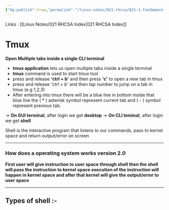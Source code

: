 ```yaml
---
{"dg-publish":true,"permalink":"/linux-notes/021-rhcsa/021-1-fundamentals-of-computer/021-1-11-basic-linux-terms-2/","noteIcon":"","created":"2023-10-07T13:47:51.319+05:30","updated":"2023-10-14T17:28:58.714+05:30"}
---
```


Links : [[Linux Notes/021 RHCSA Index\|021 RHCSA Index]]

# Tmux

**Open Multiple tabs inside a single CLI terminal**
- **tmux application** lets us open multiple tabs inside a single terminal
- **tmux** command is used to start tmux tool
- press and release **'ctrl + b'** and then press  **'c'** to open a new tab in tmux
- press and release *'ctrl + b'* and then tap number to jump on a tab in tmux (e.g 1,2,3)
- After entering into tmux there will be a blue line in bottom inside that blue line the ( * ) asterisk symbol represent current tab and ( - ) symbol represent previous tab.


&rarr; **On GUI terminal**, after login we get **desktop**
&rarr; **On CLI teminal**, after login we get **shell**

Shell is the interactive program that listens to our commands, pass to kernel space and return output/error on screen

---
### How does a operating system works version 2.0
**First user will give instruction to user space through shell then the shell will pass the instruction to kernel space execution of the instruction will happen in kernel space and after that kernel will give the output/error to user space**

---
## Types of shell :-

<style> .container {font-family: sans-serif; text-align: center;} .button-wrapper button {z-index: 1;height: 40px; width: 100px; margin: 10px;padding: 5px;} .excalidraw .App-menu_top .buttonList { display: flex;} .excalidraw-wrapper { height: 800px; margin: 50px; position: relative;} :root[dir="ltr"] .excalidraw .layer-ui__wrapper .zen-mode-transition.App-menu_bottom--transition-left {transform: none;} </style><script src="https://cdn.jsdelivr.net/npm/react@17/umd/react.production.min.js"></script><script src="https://cdn.jsdelivr.net/npm/react-dom@17/umd/react-dom.production.min.js"></script><script type="text/javascript" src="https://cdn.jsdelivr.net/npm/@excalidraw/excalidraw@0/dist/excalidraw.production.min.js"></script><div id="Basic_Linux_Terms_2excalidraw.md1"></div><script>(function(){const InitialData={"type":"excalidraw","version":2,"source":"https://github.com/zsviczian/obsidian-excalidraw-plugin/releases/tag/1.9.19","elements":[{"type":"text","version":42,"versionNonce":1780438566,"isDeleted":false,"id":"cCXK4XBG","fillStyle":"hachure","strokeWidth":1,"strokeStyle":"solid","roughness":1,"opacity":100,"angle":0,"x":-141.875,"y":-162.16146850585938,"strokeColor":"#f08c00","backgroundColor":"transparent","width":44.239959716796875,"height":100,"seed":337990202,"groupIds":[],"frameId":null,"roundness":null,"boundElements":[],"updated":1694861827209,"link":null,"locked":false,"fontSize":20,"fontFamily":1,"text":"\nksh\nsh\nbash","rawText":"\nksh\nsh\nbash","textAlign":"left","verticalAlign":"top","containerId":null,"originalText":"\nksh\nsh\nbash","lineHeight":1.25,"baseline":92},{"type":"text","version":15,"versionNonce":1372852218,"isDeleted":false,"id":"0shq1efF","fillStyle":"hachure","strokeWidth":1,"strokeStyle":"solid","roughness":1,"opacity":100,"angle":0,"x":-143.875,"y":-40.828125,"strokeColor":"#f08c00","backgroundColor":"transparent","width":44.239959716796875,"height":75,"seed":1854962170,"groupIds":[],"frameId":null,"roundness":null,"boundElements":[],"updated":1694861831833,"link":null,"locked":false,"fontSize":20,"fontFamily":1,"text":"bash\ntcsh\nzsh","rawText":"bash\ntcsh\nzsh","textAlign":"left","verticalAlign":"top","containerId":null,"originalText":"bash\ntcsh\nzsh","lineHeight":1.25,"baseline":67},{"type":"freedraw","version":95,"versionNonce":702950630,"isDeleted":false,"id":"9O5VYhuJzH_DvC8KHdl_Z","fillStyle":"hachure","strokeWidth":0.5,"strokeStyle":"solid","roughness":1,"opacity":100,"angle":0,"x":-94.5416259765625,"y":-134.82810974121094,"strokeColor":"#1e1e1e","backgroundColor":"transparent","width":23.33331298828125,"height":65.33332824707031,"seed":1171589990,"groupIds":[],"frameId":null,"roundness":null,"boundElements":[],"updated":1694861512962,"link":null,"locked":false,"points":[[0,0],[0.66668701171875,0],[2,0.6666717529296875],[3.33331298828125,1.3333282470703125],[6,4],[8,4.6666717529296875],[8.66668701171875,6],[9.33331298828125,7.3333282470703125],[9.33331298828125,8.666671752929688],[10,11.333328247070312],[10,12],[10,14.666671752929688],[10,16],[10,17.333328247070312],[10,20.666671752929688],[10,22],[10,24.666671752929688],[10,25.333328247070312],[10,26.666671752929688],[10,28],[10,29.333328247070312],[10,30.666671752929688],[11.33331298828125,31.333328247070312],[13.33331298828125,33.33332824707031],[15.33331298828125,34],[17.33331298828125,34.66667175292969],[18.66668701171875,34.66667175292969],[20.66668701171875,34.66667175292969],[21.33331298828125,34.66667175292969],[22,34.66667175292969],[22.66668701171875,33.33332824707031],[23.33331298828125,32.66667175292969],[23.33331298828125,32],[22.66668701171875,32],[22.66668701171875,32.66667175292969],[22.66668701171875,33.33332824707031],[22.66668701171875,35.33332824707031],[22.66668701171875,36.66667175292969],[22.66668701171875,38.00001525878906],[22.66668701171875,38.66667175292969],[22.66668701171875,40.00001525878906],[22.66668701171875,42.00001525878906],[22.66668701171875,44.00001525878906],[22.66668701171875,46.00001525878906],[22.66668701171875,47.33332824707031],[22.66668701171875,48.66667175292969],[22.66668701171875,50.00001525878906],[22.66668701171875,51.33332824707031],[22.66668701171875,52.00001525878906],[22.66668701171875,52.66667175292969],[22.66668701171875,54.00001525878906],[21.33331298828125,55.33332824707031],[20.66668701171875,57.33332824707031],[20,58.00001525878906],[19.33331298828125,60.00001525878906],[18,60.66667175292969],[17.33331298828125,61.33332824707031],[17.33331298828125,62.66667175292969],[16.66668701171875,63.33332824707031],[15.33331298828125,64.00001525878906],[14.66668701171875,64.00001525878906],[14,64.66667175292969],[12.66668701171875,64.66667175292969],[11.33331298828125,65.33332824707031],[11.33331298828125,65.33332824707031]],"lastCommittedPoint":null,"simulatePressure":true,"pressures":[]},{"type":"freedraw","version":91,"versionNonce":1824739130,"isDeleted":false,"id":"LzmdMSm3GnYjuQVF8Q89H","fillStyle":"hachure","strokeWidth":0.5,"strokeStyle":"solid","roughness":1,"opacity":100,"angle":0,"x":-87.87503051757812,"y":-32.494789123535156,"strokeColor":"#1e1e1e","backgroundColor":"transparent","width":18,"height":60.66667175292969,"seed":1822718394,"groupIds":[],"frameId":null,"roundness":null,"boundElements":[],"updated":1694861519827,"link":null,"locked":false,"points":[[0,0],[0.5143018574758104,0],[1.542858488122984,0.6190524421010072],[2.5714151187701577,1.2380907153241654],[4.628575464368952,3.7142863148503453],[6.171433952491936,4.333338756951353],[6.685735809967746,5.571429472275518],[7.19999058313911,6.809520187599683],[7.19999058313911,8.047625071801697],[7.714292440614921,10.523806502450029],[7.714292440614921,11.142858944551037],[7.714292440614921,13.619054544077215],[7.714292440614921,14.857145259401381],[7.714292440614921,16.095235974725547],[7.714292440614921,19.190484016352734],[7.714292440614921,20.4285747316769],[7.714292440614921,22.90477033120308],[7.714292440614921,23.523808604426236],[7.714292440614921,24.761913488628252],[7.714292440614921,26.000004203952418],[7.714292440614921,27.238094919276584],[7.714292440614921,28.476199803478597],[8.742849071262095,29.095238076701754],[10.285707559385079,30.95238123412693],[11.828566047508062,31.571433676227937],[13.371424535631046,32.19048611832894],[14.400028250582666,32.19048611832894],[15.942886738705651,32.19048611832894],[16.457141511877015,32.19048611832894],[16.971443369352826,32.19048611832894],[17.485745226828634,30.95238123412693],[18,30.33334296090377],[18,29.714290518802763],[17.485745226828634,29.714290518802763],[17.485745226828634,30.33334296090377],[17.485745226828634,30.95238123412693],[17.485745226828634,32.8095243915521],[17.485745226828634,34.04762927575411],[17.485745226828634,35.28573415995613],[17.485745226828634,35.90477243317929],[17.485745226828634,37.142877317381306],[17.485745226828634,39.000020474806476],[17.485745226828634,40.85716363223165],[17.485745226828634,42.71430678965682],[17.485745226828634,43.95238333610314],[17.485745226828634,45.19048822030515],[17.485745226828634,46.428593104507165],[17.485745226828634,47.66666965095348],[17.485745226828634,48.285736261932335],[17.485745226828634,48.9047745351555],[17.485745226828634,50.14287941935751],[16.457141511877015,51.38095596580383],[15.942886738705651,53.238099123229],[15.428584881229842,53.857165734207854],[14.914283023754031,55.71430889163303],[13.885726393106857,56.333347164856185],[13.371424535631046,56.95238543807935],[13.371424535631046,58.19049032228136],[12.857169762459684,58.80952859550452],[11.828566047508062,59.42859520648337],[11.3143112743367,59.42859520648337],[10.800009416860888,60.04763347970653],[9.771452786213715,60.04763347970653],[8.742849071262095,60.66667175292969],[8.742849071262095,60.66667175292969]],"lastCommittedPoint":null,"simulatePressure":true,"pressures":[]},{"type":"text","version":24,"versionNonce":1861612602,"isDeleted":false,"id":"cPHdU9kI","fillStyle":"hachure","strokeWidth":0.5,"strokeStyle":"solid","roughness":1,"opacity":100,"angle":0,"x":-62.87506103515625,"y":-108.49481201171875,"strokeColor":"#1971c2","backgroundColor":"transparent","width":133.75987243652344,"height":25,"seed":935010682,"groupIds":[],"frameId":null,"roundness":null,"boundElements":[],"updated":1694861820792,"link":null,"locked":false,"fontSize":20,"fontFamily":1,"text":"Admins Prefer","rawText":"Admins Prefer","textAlign":"left","verticalAlign":"top","containerId":null,"originalText":"Admins Prefer","lineHeight":1.25,"baseline":17},{"type":"text","version":34,"versionNonce":1921812390,"isDeleted":false,"id":"ELRazGjS","fillStyle":"hachure","strokeWidth":0.5,"strokeStyle":"solid","roughness":1,"opacity":100,"angle":0,"x":-66.5416259765625,"y":-8.828125,"strokeColor":"#1971c2","backgroundColor":"transparent","width":176.559814453125,"height":25,"seed":25947514,"groupIds":[],"frameId":null,"roundness":null,"boundElements":[],"updated":1694861823025,"link":null,"locked":false,"fontSize":20,"fontFamily":1,"text":"Developers Prefer","rawText":"Developers Prefer","textAlign":"left","verticalAlign":"top","containerId":null,"originalText":"Developers Prefer","lineHeight":1.25,"baseline":17},{"type":"rectangle","version":100,"versionNonce":712534502,"isDeleted":false,"id":"c4zRl2h1gGr7O8RuWH1ny","fillStyle":"hachure","strokeWidth":0.5,"strokeStyle":"solid","roughness":1,"opacity":100,"angle":0,"x":288.79168701171875,"y":-135.49478149414062,"strokeColor":"#1e1e1e","backgroundColor":"transparent","width":371.3333129882813,"height":199.33334350585938,"seed":1871218682,"groupIds":[],"frameId":null,"roundness":{"type":3},"boundElements":[],"updated":1694861687107,"link":null,"locked":false},{"type":"text","version":262,"versionNonce":1708320422,"isDeleted":false,"id":"rq0VDrfT","fillStyle":"hachure","strokeWidth":0.5,"strokeStyle":"solid","roughness":1,"opacity":100,"angle":0,"x":315.13934060801625,"y":-119.27741938051972,"strokeColor":"#2f9e44","backgroundColor":"transparent","width":328.539794921875,"height":175,"seed":866441190,"groupIds":[],"frameId":null,"roundness":null,"boundElements":[],"updated":1694862162581,"link":null,"locked":false,"fontSize":20,"fontFamily":1,"text":"Local terminals are called tty\ntty1 to tty6\n\nRemote terminal, gnome terminal,\nTmux terminals are called pts\npts/0, pts/1, pts/2, etc... It can\nbe unlimited","rawText":"Local terminals are called tty\ntty1 to tty6\n\nRemote terminal, gnome terminal,\nTmux terminals are called pts\npts/0, pts/1, pts/2, etc... It can\nbe unlimited","textAlign":"left","verticalAlign":"top","containerId":null,"originalText":"Local terminals are called tty\ntty1 to tty6\n\nRemote terminal, gnome terminal,\nTmux terminals are called pts\npts/0, pts/1, pts/2, etc... It can\nbe unlimited","lineHeight":1.25,"baseline":167}],"appState":{"theme":"dark","viewBackgroundColor":"#ffffff","currentItemStrokeColor":"#f08c00","currentItemBackgroundColor":"transparent","currentItemFillStyle":"hachure","currentItemStrokeWidth":0.5,"currentItemStrokeStyle":"solid","currentItemRoughness":1,"currentItemOpacity":100,"currentItemFontFamily":1,"currentItemFontSize":20,"currentItemTextAlign":"left","currentItemStartArrowhead":null,"currentItemEndArrowhead":"arrow","scrollX":172.52717391304344,"scrollY":307.5717793340268,"zoom":{"value":1.1500000000000001},"currentItemRoundness":"round","gridSize":null,"gridColor":{"Bold":"#C9C9C9FF","Regular":"#EDEDEDFF"},"currentStrokeOptions":null,"previousGridSize":null,"frameRendering":{"enabled":true,"clip":true,"name":true,"outline":true}},"files":{}};InitialData.scrollToContent=true;App=()=>{const e=React.useRef(null),t=React.useRef(null),[n,i]=React.useState({width:void 0,height:void 0});return React.useEffect(()=>{i({width:t.current.getBoundingClientRect().width,height:t.current.getBoundingClientRect().height});const e=()=>{i({width:t.current.getBoundingClientRect().width,height:t.current.getBoundingClientRect().height})};return window.addEventListener("resize",e),()=>window.removeEventListener("resize",e)},[t]),React.createElement(React.Fragment,null,React.createElement("div",{className:"excalidraw-wrapper",ref:t},React.createElement(ExcalidrawLib.Excalidraw,{ref:e,width:n.width,height:n.height,initialData:InitialData,viewModeEnabled:!0,zenModeEnabled:!0,gridModeEnabled:!1})))},excalidrawWrapper=document.getElementById("Basic_Linux_Terms_2excalidraw.md1");ReactDOM.render(React.createElement(App),excalidrawWrapper);})();</script>
